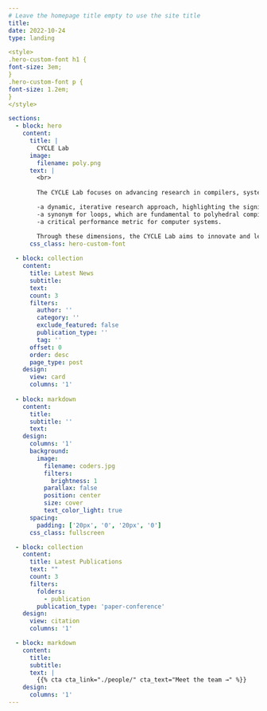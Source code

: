 ```yaml
---
# Leave the homepage title empty to use the site title
title:
date: 2022-10-24
type: landing

<style>
.hero-custom-font h1 {
font-size: 3em;
}
.hero-custom-font p {
font-size: 1.2em;
}
</style>

sections:
  - block: hero
    content:
      title: |
        CYCLE Lab
      image:
        filename: poly.png
      text: |
        <br>
      
        The CYCLE Lab focuses on advancing research in compilers, systems, and outcomes in computational systems. CYCLE is an abbreviation for **(C)**ompiler Systems **(Y)**ielding for **(C)**omputational **(L)**anguages and **(E)**xecution Acceleration. This name underscores our commitment to continuous optimization processes aimed at enhancing performance and efficiency across various applications, including deep learning, high-performance computing, and numerical computation, as well as multiple platforms such as CPU, GPU, and NPU. Additionally, CYCLE encompasses several interpretations, including but not limited to:

        -a dynamic, iterative research approach, highlighting the significance of iterative improvement in both system optimization and compiler design;
        -a synonym for loops, which are fundamental to polyhedral compilation techniques;
        -a critical performance metric for computer systems.

        Through these dimensions, the CYCLE Lab aims to innovate and lead in the fields of compiler technologies and computational systems.
      css_class: hero-custom-font
  
  - block: collection
    content:
      title: Latest News
      subtitle:
      text:
      count: 3
      filters:
        author: ''
        category: ''
        exclude_featured: false
        publication_type: ''
        tag: ''
      offset: 0
      order: desc
      page_type: post
    design:
      view: card
      columns: '1'
  
  - block: markdown
    content:
      title:
      subtitle: ''
      text:
    design:
      columns: '1'
      background:
        image: 
          filename: coders.jpg
          filters:
            brightness: 1
          parallax: false
          position: center
          size: cover
          text_color_light: true
      spacing:
        padding: ['20px', '0', '20px', '0']
      css_class: fullscreen

  - block: collection
    content:
      title: Latest Publications
      text: ""
      count: 3
      filters:
        folders:
          - publication
        publication_type: 'paper-conference'
    design:
      view: citation
      columns: '1'

  - block: markdown
    content:
      title:
      subtitle:
      text: |
        {{% cta cta_link="./people/" cta_text="Meet the team →" %}}
    design:
      columns: '1'
---
```

